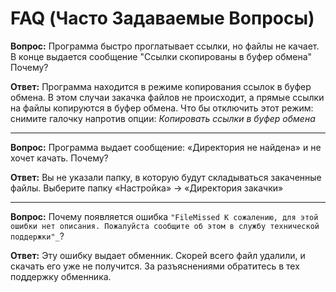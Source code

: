 # FAQ (Часто Задаваемые Вопросы) #
**Вопрос:** Программа быстро проглатывает ссылки, но файлы не качает. В конце выдается сообщение "Ссылки скопированы в буфер обмена" Почему?

**Ответ:** Программа находится в режиме копирования ссылок в буфер обмена. В этом случаи закачка файлов не происходит, а прямые ссылки на файлы копируются в буфер обмена. Что бы отключить этот режим: снимите галочку напротив опции: _Копировать ссылки в буфер обмена_

---

**Вопрос:** Программа выдает сообщение: «Директория не найдена» и не хочет качать. Почему?

**Ответ:** Вы не указали папку, в которую будут складываться закаченные файлы. Выберите папку «Настройка» -> «Директория закачки»

---

**Вопрос:** Почему появляется ошибка `"FileMissed К сожалению, для этой ошибки нет описания. Пожалуйста сообщите об этом в службу технической поддержки"_`?

**Ответ:** Эту ошибку выдает обменник. Скорей всего файл удалили, и скачать его уже не получится. За разъяснениями обратитесь в тех поддержку обменника.